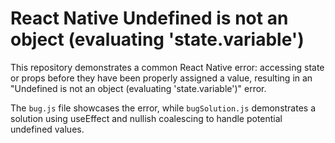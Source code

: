 # React Native Undefined is not an object (evaluating 'state.variable')

This repository demonstrates a common React Native error: accessing state or props before they have been properly assigned a value, resulting in an "Undefined is not an object (evaluating 'state.variable')" error.

The `bug.js` file showcases the error, while `bugSolution.js` demonstrates a solution using useEffect and nullish coalescing to handle potential undefined values.